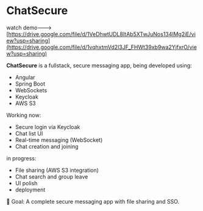 # ChatSecure 
watch demo---> [https://drive.google.com/file/d/1VeDhwtUDL8ItAb5XTwJuNos134lMg2iE/view?usp=sharing](https://drive.google.com/file/d/1vqhxtmVd2l3JF_FHWt39xb9wa2YjfxrO/view?usp=sharing)

**ChatSecure** is a fullstack, secure messaging app, being developed using:
- Angular
- Spring Boot
- WebSockets
- Keycloak
- AWS S3

Working now:
- Secure login via Keycloak
- Chat list UI
- Real-time messaging (WebSocket)
- Chat creation and joining

in progress:
- File sharing (AWS S3 integration)
- Chat search and group leave
- UI polish 
- deployment

🎯 Goal: A complete secure messaging app with file sharing and SSO.
